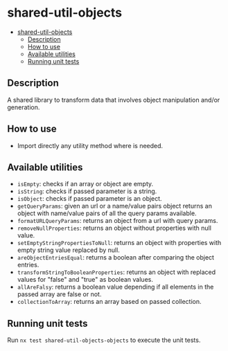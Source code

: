 # shared-util-objects

- [shared-util-objects](#shared-util-objects)
  - [Description](#description)
  - [How to use](#how-to-use)
  - [Available utilities](#available-utilities)
  - [Running unit tests](#running-unit-tests)

## Description

A shared library to transform data that involves object manipulation and/or generation.

## How to use

- Import directly any utility method where is needed.

## Available utilities

- `isEmpty`: checks if an array or object are empty.
- `isString`: checks if passed parameter is a string.
- `isObject`: checks if passed parameter is an object.
- `getQueryParams`: given an url or a name/value pairs object returns an object with name/value pairs of all the query params available.
- `formatURLQueryParams`: returns an object from a url with query params.
- `removeNullProperties`: returns an object without properties with null value.
- `setEmptyStringPropertiesToNull`: returns an object with properties with empty string value replaced by null.
- `areObjectEntriesEqual`: returns a boolean after comparing the object entries.
- `transformStringToBooleanProperties`: returns an object with replaced values for "false" and "true" as boolean values.
- `allAreFalsy`: returns a boolean value depending if all elements in the passed array are false or not.
- `collectionToArray`: returns an array based on passed collection.

## Running unit tests

Run `nx test shared-util-objects-objects` to execute the unit tests.
